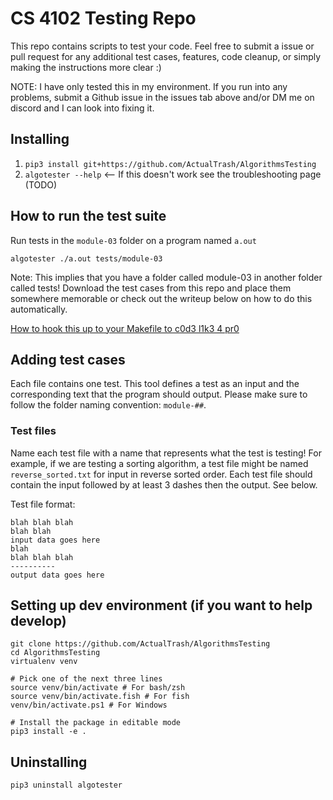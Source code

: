 # CS 4102 Testing Repo

This repo contains scripts to test your code. Feel free to submit a issue or pull request for any additional test cases, features, code cleanup, or simply making the instructions more clear :) 

NOTE: I have only tested this in my environment. If you run into any problems, submit a Github issue in the issues tab above and/or DM me on discord and I can look into fixing it.

## Installing

1. ```pip3 install git+https://github.com/ActualTrash/AlgorithmsTesting```
2. `algotester --help` <-- If this doesn't work see the troubleshooting page (TODO)

## How to run the test suite

Run tests in the `module-03` folder on a program named `a.out`

```
algotester ./a.out tests/module-03
```

Note: This implies that you have a folder called module-03 in another folder called tests! Download the test cases from this repo and place them somewhere memorable or check out the writeup below on how to do this automatically.

[How to hook this up to your Makefile to c0d3 l1k3 4 pr0](https://github.com/ActualTrash/AlgorithmsTesting/blob/main/testing-pipeline.md)


## Adding test cases

Each file contains one test. This tool defines a test as an input and the corresponding text that the program should output. Please make sure to follow the folder naming convention: `module-##`.

### Test files

Name each test file with a name that represents what the test is testing! For example, if we are testing a sorting algorithm, a test file might be named `reverse_sorted.txt` for input in reverse sorted order. Each test file should contain the input followed by at least 3 dashes then the output. See below.

Test file format:
```
blah blah blah
blah blah
input data goes here
blah
blah blah blah
----------
output data goes here
```

## Setting up dev environment (if you want to help develop)
```
git clone https://github.com/ActualTrash/AlgorithmsTesting
cd AlgorithmsTesting
virtualenv venv

# Pick one of the next three lines
source venv/bin/activate # For bash/zsh
source venv/bin/activate.fish # For fish
venv/bin/activate.ps1 # For Windows

# Install the package in editable mode
pip3 install -e .
```

## Uninstalling
```
pip3 uninstall algotester
```
